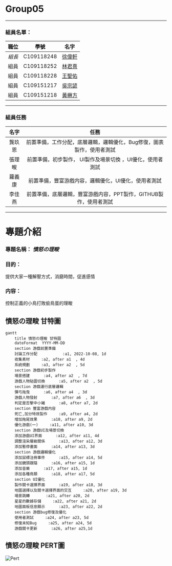 # Group05
---
### 組員名單：
|職位|學號|名字|
|:--:|:--:|:--:|
|*組長*|C109118248|[徐偉軒](https://github.com/noman248)|
|組員|C109118252|[林君熹](https://github.com/clemon2)|
|組員|C109118228|[王聖佑](https://github.com/C109118228)|
|組員|C109151217|[吳宗諺](https://github.com/C109118217)|
|組員|C109151218|[黃楙方](https://github.com/)|

---
###  組員任務
|名字|任務|
|:--:|:--:|
|龔玖恩| 前置準備，工作分配，底層邏輯，邏輯優化，Bug修復，圖表製作，使用者測試|
|張理畯| 前置準備，初步製作， UI製作及場景切換 ，UI優化，使用者測試|
|蘿義康| 前置準備，豐富游戲内容，邏輯優化，UI優化，使用者測試|
|李佳燕| 前置準備，底層邏輯，豐富游戲内容，PPT製作，GITHUB製作，使用者測試|

---
# 專題介紹
### 專題名稱： *憤怒の理畯*
### 目的：
提供大家一種解壓方式，消磨時間，促進感情
### 内容：
控制正義的小鳥打敗偷鳥蛋的理畯

## 憤怒の理畯 甘特圖
```mermaid
gantt
    title 憤怒の理畯 甘特圖
    dateFormat  YYYY-MM-DD
    section 游戲前置準備
    討論工作分配           :a1, 2022-10-08, 1d
    收集素材     :a2, after a1  , 4d
    系統規劃     :a3, after a2  , 5d
    section 游戲初步製作
    場景搭建      :a4, after a2  , 7d
    游戲人物貼圖切換      :a5, after a2  , 5d
    section 游戲運行底層邏輯
    彈弓拖曳      :a6, after a4  , 3d
    游戲人物發射      :a7, after a6  , 3d
    判定是否擊中小豬      :a8, after a7, 2d
    section 豐富游戲内容
    死亡,加分特效製作     :a9, after a4, 2d
    增加拖尾效果      :a10, after a9, 2d
    優化游戲(一)     :a11, after a10, 3d
    section 游戲UI及場景切換
    添加游戲UI界面      :a12, after a11, 4d
    調整渲染層級關係      :a13, after a12, 3d
    添加暫停畫面      :a14, after a13, 3d
    section 游戲邏輯優化
    添加鼠標注冊事件      :a15, after a14, 5d
    添加鏡頭跟隨      :a16, after a15, 1d
    添加音樂      :a17, after a15, 1d
    添加各種鳥類      :a18, after a17, 5d
    section UI優化
    製作關卡選擇界面      :a19, after a18, 3d
    地圖選擇以及關卡選擇界面的交互     :a20, after a19, 3d
    場景跳轉       :a21, after a20, 2d
    星星的數據存儲     :a22, after a21, 2d
    地圖面板信息顯示      :a23, after a22, 2d
    section 游戲bug修復及優化
    使用者測試     :a24, after a23, 5d
    修復未知Bug     :a25, after a24, 5d
    游戲關卡更新      :a26, after a25,1d
```

## 憤怒の理畯 PERT圖
![Pert](Pert_angryjonathan.png)
